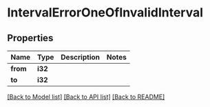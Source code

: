 # IntervalErrorOneOfInvalidInterval

## Properties

Name | Type | Description | Notes
------------ | ------------- | ------------- | -------------
**from** | **i32** |  | 
**to** | **i32** |  | 

[[Back to Model list]](../README.md#documentation-for-models) [[Back to API list]](../README.md#documentation-for-api-endpoints) [[Back to README]](../README.md)



